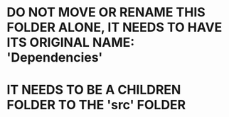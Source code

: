 # DO NOT MOVE OR RENAME THIS FOLDER ALONE, IT NEEDS TO HAVE ITS ORIGINAL NAME: 'Dependencies'
# IT NEEDS TO BE A CHILDREN FOLDER TO THE 'src' FOLDER
